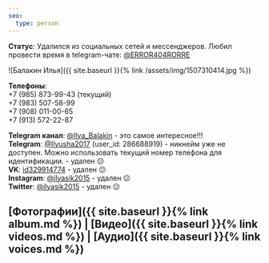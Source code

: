 ```yaml
---
seo:
  type: person
---
```


**Статус**: Удалился из социальных сетей и мессенджеров. Любил провести время в telegram-чате: [@ERROR404RORRE](https://t.me/error404rorre)

![Балакин Илья]({{ site.baseurl }}{% link /assets/img/1507310414.jpg  %})

**Телефоны**:  
+7 (985) 873-99-43 (текущий)  
+7 (983) 507-58-99  
+7 (908) 011-00-65  
+7 (913) 572-22-87  
  
**Telegram канал**: [@Ilya_Balakin](https://t.me/Ilya_Balakin) - это самое интересное!!!  
**Telegram**: [@Ilyusha2017](https://t.me/Ilyusha2017) (user_id: 286688919) - никнейм уже не доступен. Можно использовать текущий номер телефона для идентификации. - удален  :confused:  
**VK**: [id329914774](https://vk.com/id329914774) - удален  :confused:  
**Instagram**: [@ilyasik2015](https://www.instagram.com/ilyasik2015/) - удален  :confused:  
**Twitter**: [@ilyasik2015](https://twitter.com/ilyasik2015) - удален  :confused:  

## [Фотографии]({{ site.baseurl }}{% link album.md  %}) | [Видео]({{ site.baseurl }}{% link videos.md  %}) | [Аудио]({{ site.baseurl }}{% link voices.md  %})
